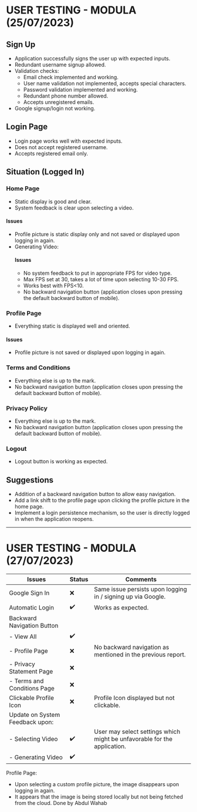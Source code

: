 # USER TESTING - MODULA (25/07/2023)

## Sign Up
- Application successfully signs the user up with expected inputs.
- Redundant username signup allowed.
- Validation checks:
    - Email check implemented and working.
    - User name validation not implemented, accepts special characters.
    - Password validation implemented and working.
    - Redundant phone number allowed.
    - Accepts unregistered emails.
- Google signup/login not working.

## Login Page
- Login page works well with expected inputs.
- Does not accept registered username.
- Accepts registered email only.

## Situation (Logged In)
### Home Page
- Static display is good and clear.
- System feedback is clear upon selecting a video.
#### Issues
- Profile picture is static display only and not saved or displayed upon logging in again.
- Generating Video:
  #### Issues
    - No system feedback to put in appropriate FPS for video type.
    - Max FPS set at 30, takes a lot of time upon selecting 10-30 FPS.
    - Works best with FPS<10.
    - No backward navigation button (application closes upon pressing the default backward button of mobile).

### Profile Page
- Everything static is displayed well and oriented.
#### Issues
- Profile picture is not saved or displayed upon logging in again.

### Terms and Conditions
- Everything else is up to the mark.
- No backward navigation button (application closes upon pressing the default backward button of mobile).

### Privacy Policy
- Everything else is up to the mark.
- No backward navigation button (application closes upon pressing the default backward button of mobile).

### Logout
- Logout button is working as expected.

## Suggestions
- Addition of a backward navigation button to allow easy navigation.
- Add a link shift to the profile page upon clicking the profile picture in the home page.
- Implement a login persistence mechanism, so the user is directly logged in when the application reopens.

----------------------------------------------------------------------------------------------------

# USER TESTING - MODULA (27/07/2023)

| Issues                   | Status | Comments                                             |
|--------------------------|--------|------------------------------------------------------|
| Google Sign In           | ❌     | Same issue persists upon logging in / signing up via Google. |
| Automatic Login          | ✔️     | Works as expected.                                   |
| Backward Navigation Button |        |                                                      |
| - View All               | ✔️     |                                                      |
| - Profile Page           | ❌     | No backward navigation as mentioned in the previous report. |
| - Privacy Statement Page | ❌     |                                                      |
| - Terms and Conditions Page | ❌    |                                                      |
| Clickable Profile Icon   | ❌     | Profile Icon displayed but not clickable.           |
| Update on System Feedback upon: |        |                                                      |
| - Selecting Video        | ✔️     | User may select settings which might be unfavorable for the application. |
| - Generating Video       | ✔️     |                                                      |


Profile Page:
- Upon selecting a custom profile picture, the image disappears upon logging in again.
- It appears that the image is being stored locally but not being fetched from the cloud.
Done by Abdul Wahab


